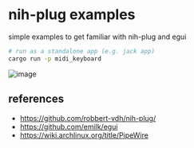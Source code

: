 # nih-plug examples

simple examples to get familiar with nih-plug and egui

```sh
# run as a standalone app (e.g. jack app)
cargo run -p midi_keyboard
```

![image](https://user-images.githubusercontent.com/4232207/208288590-4c653dde-1bcc-4d25-97a1-ca870dda6a1c.png)

## references

- https://github.com/robbert-vdh/nih-plug/
- https://github.com/emilk/egui
- https://wiki.archlinux.org/title/PipeWire

